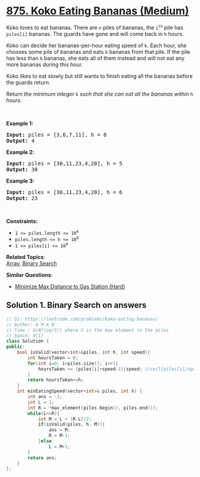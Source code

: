 # [875. Koko Eating Bananas (Medium)](https://leetcode.com/problems/koko-eating-bananas/)

<p>Koko loves to eat bananas. There are <code>n</code> piles of bananas, the <code>i<sup>th</sup></code> pile has <code>piles[i]</code> bananas. The guards have gone and will come back in <code>h</code> hours.</p>

<p>Koko can decide her bananas-per-hour eating speed of <code>k</code>. Each hour, she chooses some pile of bananas and eats <code>k</code> bananas from that pile. If the pile has less than <code>k</code> bananas, she eats all of them instead and will not eat any more bananas during this hour.</p>

<p>Koko likes to eat slowly but still wants to finish eating all the bananas before the guards return.</p>

<p>Return <em>the minimum integer</em> <code>k</code> <em>such that she can eat all the bananas within</em> <code>h</code> <em>hours</em>.</p>

<p>&nbsp;</p>
<p><strong>Example 1:</strong></p>

<pre><strong>Input:</strong> piles = [3,6,7,11], h = 8
<strong>Output:</strong> 4
</pre>

<p><strong>Example 2:</strong></p>

<pre><strong>Input:</strong> piles = [30,11,23,4,20], h = 5
<strong>Output:</strong> 30
</pre>

<p><strong>Example 3:</strong></p>

<pre><strong>Input:</strong> piles = [30,11,23,4,20], h = 6
<strong>Output:</strong> 23
</pre>

<p>&nbsp;</p>
<p><strong>Constraints:</strong></p>

<ul>
	<li><code>1 &lt;= piles.length &lt;= 10<sup>4</sup></code></li>
	<li><code>piles.length &lt;= h &lt;= 10<sup>9</sup></code></li>
	<li><code>1 &lt;= piles[i] &lt;= 10<sup>9</sup></code></li>
</ul>


**Related Topics**:  
[Array](https://leetcode.com/tag/array/), [Binary Search](https://leetcode.com/tag/binary-search/)

**Similar Questions**:
* [Minimize Max Distance to Gas Station (Hard)](https://leetcode.com/problems/minimize-max-distance-to-gas-station/)

## Solution 1. Binary Search on answers

```cpp
// OJ: https://leetcode.com/problems/koko-eating-bananas/
// Author: A M A N
// Time : O(N*log(S)) where S is the max element in the piles
// Space: O(1)
class Solution {
public:
    bool isValid(vector<int>&piles, int h, int speed){
        int hoursTaken = 0;
        for(int i=0; i<piles.size(); i++){
            hoursTaken += (piles[i]+speed-1)/speed; //ceil(piles[i]/speed)
        }
        return hoursTaken<=h;
    }
    int minEatingSpeed(vector<int>& piles, int h) {
        int ans = -1;
        int L = 1;
        int R = *max_element(piles.begin(), piles.end());
        while(L<=R){
            int M = L + (R-L)/2;
            if(isValid(piles, h, M)){
                ans = M;
                R = M-1;
            }else
                L = M+1;
        }
        return ans;
    }
};
```